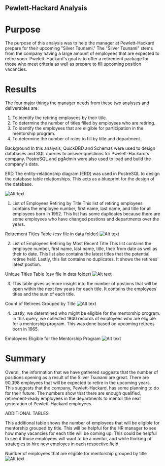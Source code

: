 ## Pewlett-Hackard Analysis
# Purpose
The purpose of this analysis was to help the manager at Pewlett-Hackard prepare for their upcoming "Silver Tsunami." The "Silver Tsunami" stems from the company having a large amount of employees that are expected to retire soon. Pwelett-Hackard's goal is to offer a retirement package for those who meet criteria as well as prepare to fill upcoming position vacancies. 

# Results
The four major things the manager needs from these two analyses and deliverables are:
1. To identify the retiring employees by their title.
2. To determine the number of titles filled by employees who are retiring.
2. To identify the employees that are eligible for participation in the mentorship program.
4. To determine the number of roles to fill by title and department.

Background
In this analysis, QuickDBD and Schemas were used to design databases and SQL queries to answer questions for Pwelett-Hackard's company. PostreSQL and pgAdmin were also used to load and build the company's data.

ERD 
The entity-relationship diagram (ERD) was used in PostreSQL to design the database table relationships. This acts as a blueprint for the design of the database.

![Alt text](file:///c%3A/Users/Ariana%20Davis/Desktop/Homework/Pewlett-Hackard-Analysis/EmployeeDB.png)


1. List of Employees Retiring by Title
This list of retiring employees contains the employee number, first name, last name, and title for all employees born in 1952. 
This list has some duplicates because there are some employees who have changed postions and departments over the years.

Reitrement Titles Table (csv file in data folder)
![Alt text](file:///c%3A/Users/Ariana%20Davis/Desktop/Homework/Pewlett-Hackard-Analysis/Retirement%20Titles.PNG)


2. List of Employees Retiring by Most Recent Title 
This list contains the employee number, first name, last name, title, their from date as well as their to date. 
This list also contains the latest titles that the potential retiree held.
Lastly, this list contains no duplicates. It shows the retirees' latest postion.

Unique Titles Table (csv file in data folder)
![Alt text](file:///c%3A/Users/Ariana%20Davis/Desktop/Homework/Pewlett-Hackard-Analysis/Unique%20Titles.PNG)

3. This table gives us more insight into the number of postions that will be open within the next few years for each title. It contains the employees' titles and the sum of each title. 

Count of Retirees Grouped by Title
![Alt text](file:///c%3A/Users/Ariana%20Davis/Desktop/Homework/Pewlett-Hackard-Analysis/Count%20of%20Retirees%20by%20Dept.PNG)

4. Lastly, we determined who might be eligible for the mentorship program. In this query, we collected 1940 records of employees who are eligible for a mentorship program. This was done based on upcoming retirees born in 1965.  

Employees Eligible for the Mentorship Program
![Alt text](file:///c%3A/Users/Ariana%20Davis/Desktop/Homework/Pewlett-Hackard-Analysis/mentorship%20eligible.PNG)

# Summary
Overall, the information that we have gathered suggests that the number of positions opening as a result of the Silver Tsunami are great. There are 90,398 employees that will be expected to retire in the upcoming years. This suggests that the company, Pewlett-Hackard, has some planning to do for their future.
The numbers show that there are enough qualified, retirement-ready employees in the departments to mentor the next generation of Pewlett-Hackard employees.

ADDITIONAL TABLES

This additional table shows the number of employees that will be eligible for mentorship grouped by title. This will be helpful for the HR manager to see how many vacancies for each title will be coming up. This could be helpful to see if those employees will want to be a mentor, and while thinking of strategies to hire new employes in each respective field.

Number of employees that are eligible for mentorship grouped by title
![Alt text](file:///c%3A/Users/Ariana%20Davis/Desktop/Homework/Pewlett-Hackard-Analysis/mentorship%20eligible.PNG)